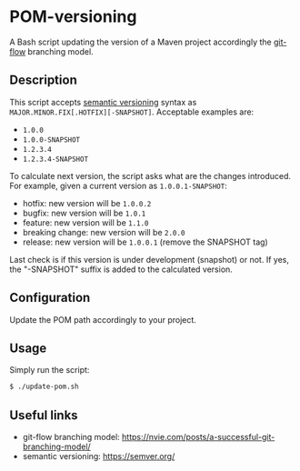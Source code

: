 # POM-versioning
A Bash script updating the version of a Maven project accordingly the [git-flow](https://nvie.com/posts/a-successful-git-branching-model/) branching model.

## Description
This script accepts [semantic versioning](https://semver.org/) syntax as `MAJOR.MINOR.FIX[.HOTFIX][-SNAPSHOT]`. Acceptable examples are:
- `1.0.0`
- `1.0.0-SNAPSHOT`
- `1.2.3.4`
- `1.2.3.4-SNAPSHOT`

To calculate next version, the script asks what are the changes introduced. For example, given a current
version as `1.0.0.1-SNAPSHOT`:
- hotfix: new version will be `1.0.0.2`
- bugfix: new version will be `1.0.1`
- feature: new version will be `1.1.0`
- breaking change: new version will be `2.0.0`
- release: new version will be `1.0.0.1` (remove the SNAPSHOT tag)

Last check is if this version is under development (snapshot) or not. If yes, the "-SNAPSHOT" suffix is added
to the calculated version.

## Configuration
Update the POM path accordingly to your project.

## Usage
Simply run the script:
```bash
$ ./update-pom.sh

```

## Useful links
- git-flow branching model: https://nvie.com/posts/a-successful-git-branching-model/
- semantic versioning: https://semver.org/